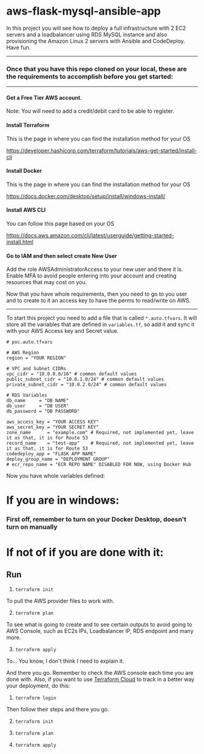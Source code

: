 # aws-flask-mysql-ansible-app
In this project you will see how to deploy a full infrastructure with 2 EC2 servers and a loadbalancer using RDS MySQL instance and also provisioning the Amazon Linux 2 servers with Ansible and CodeDeploy. Have fun.

---

### Once that you have this repo cloned on your local, these are the requirements to accomplish before you get started: 

---

#### Get a Free Tier AWS account.  

Note: You will need to add a credit/debit card to be able to register. 

#### Install Terraform 

This is the page in where you can find the installation method for your OS 

https://developer.hashicorp.com/terraform/tutorials/aws-get-started/install-cli 

#### Install Docker 

This is the page in where you can find the installation method for your OS 

https://docs.docker.com/desktop/setup/install/windows-install/ 

#### Install AWS CLI 

You can follow this page based on your OS 

https://docs.aws.amazon.com/cli/latest/userguide/getting-started-install.html 

#### Go to IAM and then select create New User

Add the role AWSAdministratorAccess to your new user and there it is. Enable MFA to avoid people entering into your account and creating resources that may cost on you.

Now that you have whole requirements, then you need to go to you user and to create to it an access key to have the perms to read/write on AWS. 

---

To start this project you need to add a file that is called `*.auto.tfvars`. It will store all the variables that are defined in `variables.tf`, so add it and sync it with your AWS Access key and Secret value.

```
# poc.auto.tfvars

# AWS Region
region = "YOUR REGION"

# VPC and Subnet CIDRs
vpc_cidr = "10.0.0.0/16" # common default values
public_subnet_cidr = "10.0.1.0/24" # common default values
private_subnet_cidr = "10.0.2.0/24" # common default values

# RDS Variables
db_name     = "DB NAME"
db_user     = "DB USER"
db_password = "DB PASSWORD"

aws_access_key = "YOUR ACCESS KEY"
aws_secret_key = "YOUR SECRET KEY"
zone_name      = "example.com" # Required, not implemented yet, leave it as that, it is for Route 53
record_name    = "test-app"    # Required, not implemented yet, leave it as that, it is for Route 53
codedeploy_app = "FLASK APP NAME"
deploy_group_name = "DEPLOYMENT GROUP"
# ecr_repo_name = "ECR REPO NAME" DISABLED FOR NOW, using Docker Hub

```

Now you have whole variables defined:

# If you are in windows: 

### First off, remember to turn on your Docker Desktop, doesn't turn on manually


# If not of if you are done with it:

## Run 

1. `terraform init`

To pull the AWS provider files to work with.

2. `terraform plan`

To see what is going to create and to see certain outputs to avoid going to AWS Console, such as EC2s IPs, Loadbalancer IP, RDS endpoint and many more.

3. `terraform apply`

To... You know, I don't think I need to explain it.

And there you go. Remember to check the AWS console each time you are done with. Also, if you want to use [Terraform Cloud](https://app.terraform.io/session) to track in a better way your deployment, do this:

1. `terraform login`

Then follow their steps and there you go.

2. `terraform init`

3. `terraform plan`

4. `terraform apply`
